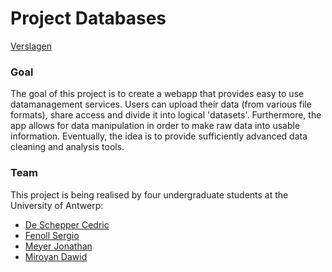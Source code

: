 # Project Databases

[Verslagen](https://drive.google.com/drive/folders/1DXKPi517U_LaalKiTND5b05a3XTH7IG5?usp=sharing "Wekelijkse verslagen (read only)") 

### Goal
The goal of this project is to create a webapp that provides easy to use datamanagement services.
Users can upload their data (from various file formats), share access and divide it into logical 'datasets'.
Furthermore, the app allows for data manipulation in order to make raw data into usable information. Eventually, the idea is to provide sufficiently advanced data cleaning and analysis tools.


### Team
This project is being realised by four undergraduate students at the University of Antwerp:

* [De Schepper Cedric](https://github.com/DeSchepperCedric)
* [Fenoll Sergio](https://github.com/sergiofenoll)
* [Meyer Jonathan](https://github.com/MeyerJon)
* [Miroyan Dawid](https://github.com/DawidMiroyan)
